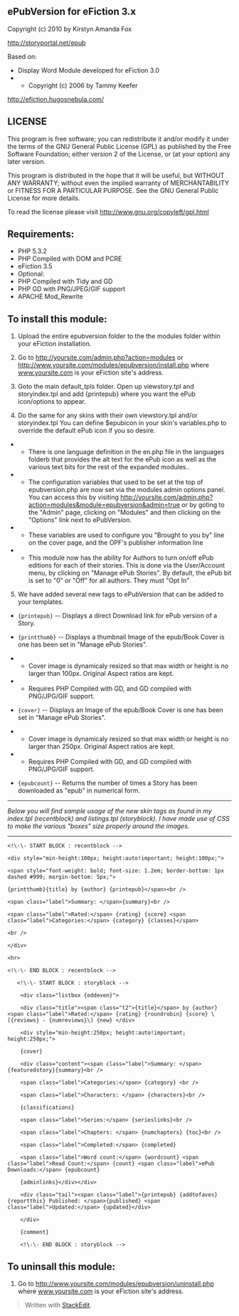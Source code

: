 ePubVersion for eFiction 3.x
----------
Copyright (c) 2010 by Kirstyn Amanda Fox

http://storyportal.net/epub

Based on:
 - Display Word Module developed for eFiction 3.0
  - - Copyright (c) 2006 by Tammy Keefer

http://efiction.hugosnebula.com/

LICENSE
----------
This program is free software; you can redistribute it and/or modify it under the terms of the GNU General Public License (GPL) as published by the Free Software Foundation; either version 2 of the License, or (at your option) any later version.

This program is distributed in the hope that it will be useful, but WITHOUT ANY WARRANTY; without even the implied warranty of MERCHANTABILITY or FITNESS FOR A PARTICULAR PURPOSE. See the GNU General Public License for more details.

To read the license please visit http://www.gnu.org/copyleft/gpl.html

Requirements:
----------
 - PHP 5.3.2
 -  PHP Compiled with DOM and PCRE
 -  eFiction 3.5
 -  Optional:
 -  PHP Compiled with Tidy and GD
 -  PHP GD with PNG/JPEG/GIF support
 -  APACHE Mod_Rewrite

To install this module:
----------
1. Upload the entire epubversion folder to the the modules folder within your eFiction installation.

2. Go to http://yoursite.com/admin.php?action=modules or http://www.yoursite.com/modules/epubversion/install.php where www.yoursite.com is your eFiction site's address.

3. Goto the main default_tpls folder. Open up viewstory.tpl and storyindex.tpl and add {printepub} where you want the ePub icon/options to appear.

4. Do the same for any skins with their own viewstory.tpl and/or storyindex.tpl You can define $epubicon in your skin's variables.php to override the default ePub icon if you so desire. 

 - - There is one language definition in the en.php file in the languages folderb that provides the alt text for the ePub icon as well as the various text bits for the rest of the expanded modules..

- - The configuration variables that used to be set at the top of epubversion.php are now set via the modules admin options panel. You can access this by visiting http://yoursite.com/admin.php?action=modules&module=epubversion&admin=true or by goting to the "Admin" page, clicking on "Modules" and then clicking on the "Options" link next to ePubVersion.

- - These variables are used to configure you "Brought to you by" line on the cover page, and the OPF's publisher information line

- - This module now has the ability for Authors to turn on/off ePub editions for each of their stories. This is done via the User/Account menu, by clicking on "Manage ePub Stories". By default, the ePub bit is set to "0" or "Off" for all authors. They must "Opt In"

5. We have added several new tags to ePubVersion that can be added to your templates.

- `{printepub}` -- Displays a direct Download link for ePub version of a Story.

- `{printthumb}` -- Displays a thumbnail Image of the epub/Book Cover is one has been set in "Manage ePub Stories". 
-  - Cover image is dynamicaly resized so that max width or height is no larger than 100px. Original Aspect ratios are kept.
- - Requires PHP Compiled with GD, and GD compiled with PNG/JPG/GIF support.

- `{cover}` -- Displays an Image of the epub/Book Cover is one has been set in "Manage ePub Stories". 
-  - Cover image is dynamicaly resized so that max width or height is no larger than 250px. Original Aspect ratios are kept.
- - Requires PHP Compiled with GD, and GD compiled with PNG/JPG/GIF support.

- `{epubcount}` -- Returns the number of times a Story has been downloaded as "epub" in numerical form.
----------

*Below you will find sample usage of the new skin tags as found in my index.tpl (recentblock) and listings.tpl (storyblock). I have made use of CSS to make the various "boxes" size properly around the images.*

----------

    <!\-\- START BLOCK : recentblock -->
    
    <div style="min-height:100px; height:auto!important; height:100px;">
    
    <span style="font-weight: bold; font-size: 1.2em; border-bottom: 1px dashed #999; margin-bottom: 5px;">
    
    {printthumb}{title} by {author} {printepub}</span><br />
    
    <span class="label">Summary: </span>{summary}<br />
    
    <span class="label">Rated:</span> {rating} {score} <span class="label">Categories:</span> {category} {classes}</span>
    
    <br />
    
    </div>
    
    <hr>
    
    <!\-\- END BLOCK : recentblock -->
```
   <!\-\- START BLOCK : storyblock -->
    
    <div class="listbox {oddeven}">
    
    <div class="title"><span class="t2">{title}</span> by {author} <span class="label">Rated:</span> {rating} {roundrobin} {score} \[{reviews} - {numreviews}\] {new} </div>
    
    <div style="min-height:250px; height:auto!important; height:250px;">
    
    {cover}
    
    <div class="content"><span class="label">Summary: </span>{featuredstory}{summary}<br />
    
    <span class="label">Categories:</span> {category} <br />
    
    <span class="label">Characters: </span> {characters}<br />
    
    {classifications}
    
    <span class="label">Series:</span> {serieslinks}<br />
    
    <span class="label">Chapters: </span> {numchapters} {toc}<br />
    
    <span class="label">Completed:</span> {completed}
    
    <span class="label">Word count:</span> {wordcount} <span class="label">Read Count:</span> {count} <span class="label">ePub Downloads:</span> {epubcount}
    
    {adminlinks}</div></div>
    
    <div class="tail"><span class="label">{printepub} {addtofaves} {reportthis} Published: </span>{published} <span class="label">Updated:</span> {updated}</div>
    
    </div>
    
    {comment}
    
    <!\-\- END BLOCK : storyblock -->
```
To uninsall this module:
----------
1. Go to http://www.yoursite.com/modules/epubversion/uninstall.php where www.yoursite.com is your eFiction site's address.

> Written with [StackEdit](https://stackedit.io/).
